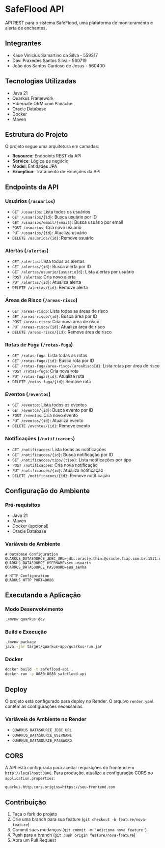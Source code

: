 # SafeFlood API

API REST para o sistema SafeFlood, uma plataforma de monitoramento e alerta de enchentes.

## Integrantes

- Kaue Vinicius Samartino da Silva - 559317
- Davi Praxedes Santos Silva - 560719
- João dos Santos Cardoso de Jesus - 560400


## Tecnologias Utilizadas

- Java 21
- Quarkus Framework
- Hibernate ORM com Panache
- Oracle Database
- Docker
- Maven

## Estrutura do Projeto

O projeto segue uma arquitetura em camadas:

- **Resource**: Endpoints REST da API
- **Service**: Lógica de negócio
- **Model**: Entidades JPA
- **Exception**: Tratamento de Exceções da API

## Endpoints da API

### Usuários (`/usuarios`)
- `GET /usuarios`: Lista todos os usuários
- `GET /usuarios/{id}`: Busca usuário por ID
- `GET /usuarios/email/{email}`: Busca usuário por email
- `POST /usuarios`: Cria novo usuário
- `PUT /usuarios/{id}`: Atualiza usuário
- `DELETE /usuarios/{id}`: Remove usuário

### Alertas (`/alertas`)
- `GET /alertas`: Lista todos os alertas
- `GET /alertas/{id}`: Busca alerta por ID
- `GET /alertas/usuario/{usuarioId}`: Lista alertas por usuário
- `POST /alertas`: Cria novo alerta
- `PUT /alertas/{id}`: Atualiza alerta
- `DELETE /alertas/{id}`: Remove alerta

### Áreas de Risco (`/areas-risco`)
- `GET /areas-risco`: Lista todas as áreas de risco
- `GET /areas-risco/{id}`: Busca área por ID
- `POST /areas-risco`: Cria nova área de risco
- `PUT /areas-risco/{id}`: Atualiza área de risco
- `DELETE /areas-risco/{id}`: Remove área de risco

### Rotas de Fuga (`/rotas-fuga`)
- `GET /rotas-fuga`: Lista todas as rotas
- `GET /rotas-fuga/{id}`: Busca rota por ID
- `GET /rotas-fuga/area-risco/{areaRiscoId}`: Lista rotas por área de risco
- `POST /rotas-fuga`: Cria nova rota
- `PUT /rotas-fuga/{id}`: Atualiza rota
- `DELETE /rotas-fuga/{id}`: Remove rota

### Eventos (`/eventos`)
- `GET /eventos`: Lista todos os eventos
- `GET /eventos/{id}`: Busca evento por ID
- `POST /eventos`: Cria novo evento
- `PUT /eventos/{id}`: Atualiza evento
- `DELETE /eventos/{id}`: Remove evento

### Notificações (`/notificacoes`)
- `GET /notificacoes`: Lista todas as notificações
- `GET /notificacoes/{id}`: Busca notificação por ID
- `GET /notificacoes/tipo/{tipo}`: Lista notificações por tipo
- `POST /notificacoes`: Cria nova notificação
- `PUT /notificacoes/{id}`: Atualiza notificação
- `DELETE /notificacoes/{id}`: Remove notificação

## Configuração do Ambiente

### Pré-requisitos
- Java 21
- Maven
- Docker (opcional)
- Oracle Database

### Variáveis de Ambiente
```properties
# Database Configuration
QUARKUS_DATASOURCE_JDBC_URL=jdbc:oracle:thin:@oracle.fiap.com.br:1521:orcl
QUARKUS_DATASOURCE_USERNAME=seu_usuario
QUARKUS_DATASOURCE_PASSWORD=sua_senha

# HTTP Configuration
QUARKUS_HTTP_PORT=8080
```

## Executando a Aplicação

### Modo Desenvolvimento
```bash
./mvnw quarkus:dev
```

### Build e Execução
```bash
./mvnw package
java -jar target/quarkus-app/quarkus-run.jar
```

### Docker
```bash
docker build -t safeflood-api .
docker run -p 8080:8080 safeflood-api
```

## Deploy

O projeto está configurado para deploy no Render. O arquivo `render.yaml` contém as configurações necessárias.

### Variáveis de Ambiente no Render
- `QUARKUS_DATASOURCE_JDBC_URL`
- `QUARKUS_DATASOURCE_USERNAME`
- `QUARKUS_DATASOURCE_PASSWORD`

## CORS

A API está configurada para aceitar requisições do frontend em `http://localhost:3000`. Para produção, atualize a configuração CORS no `application.properties`:

```properties
quarkus.http.cors.origins=https://seu-frontend.com
```

## Contribuição

1. Faça o fork do projeto
2. Crie uma branch para sua feature (`git checkout -b feature/nova-feature`)
3. Commit suas mudanças (`git commit -m 'Adiciona nova feature'`)
4. Push para a branch (`git push origin feature/nova-feature`)
5. Abra um Pull Request
